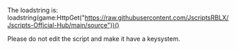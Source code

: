 The loadstring is:
loadstring(game:HttpGet("https://raw.githubusercontent.com/JscriptsRBLX/Jscripts-Official-Hub/main/source"))()

Please do not edit the script and make it have a keysystem.
